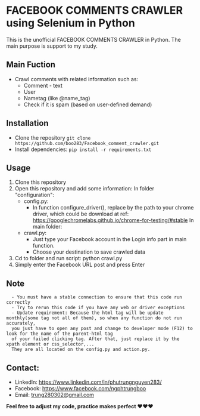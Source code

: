 # FACEBOOK COMMENTS CRAWLER using Selenium in Python

This is the unofficial FACEBOOK COMMENTS CRAWLER in Python. 
The main purpose is support to my study.

 ## Main Fuction 
- Crawl comments with related information such as: 
  - Comment - text 
  - User 
  - Nametag (like @name_tag) 
  - Check if it is spam (based on user-defined demand)  
  
## Installation
- Clone the repository
  ``` git clone https://github.com/boo283/Facebook_comment_crawler.git ```
- Install dependencies: 
 ``` pip install -r requirements.txt ```
 
 ## Usage
 1. Clone this repository 
 2. Open this repository and add some information: 
    In folder "configuration": 
      - config.py:
        - In function configure_driver(), replace by the path to your chrome driver, which could be download at
        ref: https://googlechromelabs.github.io/chrome-for-testing/#stable
    In main folder: 
      - crawl.py:  
        - Just type your Facebook account in the Login info part in main function. 
        - Choose your destination to save crawled data 
  3. Cd to folder and run script: python crawl.py
  4. Simply enter the Facebook URL post and press Enter
  ## Note
      - You must have a stable connection to ensure that this code run correctly  
      - Try to rerun this code if you have any web or driver exceptions 
      - Update requirement: Because the html tag will be update monthly(some tag not all of them), so when any function do not run accurately, 
      you just have to open any post and change to developer mode (F12) to look for the name of the parent-html tag 
      of your failed clicking tag. After that, just replace it by the xpath element or css_selector,... 
      They are all located on the config.py and action.py. 

  ## Contact:    
  - LinkedIn: https://www.linkedin.com/in/phutrungnguyen283/ 
  - Facebook: https://www.facebook.com/ngphtrungboo 
  - Email: trung280302@gmail.com 
  
<strong> Feel free to adjust my code, practice makes perfect ❤️❤️❤️ <strong>
